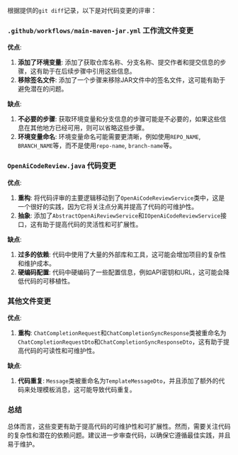 根据提供的`git diff`记录，以下是对代码变更的评审：

### `.github/workflows/main-maven-jar.yml` 工作流文件变更

**优点**:
1. **添加了环境变量**: 添加了获取仓库名称、分支名称、提交作者和提交信息的步骤，这有助于在后续步骤中引用这些信息。
2. **移除签名文件**: 添加了一个步骤来移除JAR文件中的签名文件，这可能有助于避免潜在的问题。

**缺点**:
1. **不必要的步骤**: 获取环境变量和分支信息的步骤可能是不必要的，如果这些信息在其他地方已经可用，则可以省略这些步骤。
2. **环境变量命名**: 环境变量命名可能需要更清晰，例如使用`REPO_NAME`, `BRANCH_NAME`等，而不是使用`repo-name`, `branch-name`等。

### `OpenAiCodeReview.java` 代码变更

**优点**:
1. **重构**: 将代码评审的主要逻辑移动到了`OpenAiCodeReviewService`类中，这是一个很好的实践，因为它将关注点分离并提高了代码的可维护性。
2. **抽象**: 添加了`AbstractOpenAiReviewService`和`IOpenAiCodeReviewService`接口，这有助于提高代码的灵活性和可扩展性。

**缺点**:
1. **过多的依赖**: 代码中使用了大量的外部库和工具，这可能会增加项目的复杂性和维护成本。
2. **硬编码配置**: 代码中硬编码了一些配置信息，例如API密钥和URL，这可能会降低代码的可移植性。

### 其他文件变更

**优点**:
1. **重构**: `ChatCompletionRequest`和`ChatCompletionSyncResponse`类被重命名为`ChatCompletionRequestDto`和`ChatCompletionSyncResponseDto`，这有助于提高代码的可读性和可维护性。

**缺点**:
1. **代码重复**: `Message`类被重命名为`TemplateMessageDto`，并且添加了额外的代码来处理模板消息，这可能导致代码重复。

### 总结

总体而言，这些变更有助于提高代码的可维护性和可扩展性。然而，需要关注代码的复杂性和潜在的依赖问题。建议进一步审查代码，以确保它遵循最佳实践，并且易于维护。
